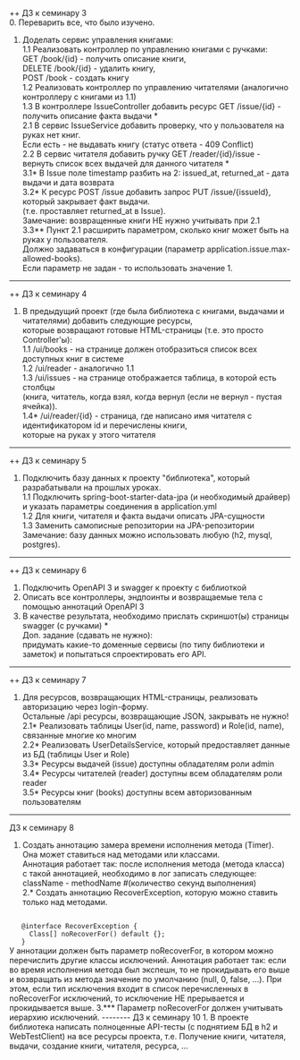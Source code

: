 ++ ДЗ к семинару 3  
0. Переварить все, что было изучено.  
1. Доделать сервис управления книгами:  
1.1 Реализовать контроллер по управлению книгами с ручками:  
GET /book/{id} - получить описание книги,  
DELETE /book/{id} - удалить книгу,  
POST /book - создать книгу  
1.2 Реализовать контроллер по управлению читателями (аналогично контроллеру с книгами из 1.1)  
1.3 В контроллере IssueController добавить ресурс GET /issue/{id} - получить описание факта выдачи *  
2.1 В сервис IssueService добавить проверку, что у пользователя на руках нет книг.  
Если есть - не выдавать книгу (статус ответа - 409 Conflict)  
2.2 В сервис читателя добавить ручку GET /reader/{id}/issue - вернуть список всех выдачей для данного читателя *  
3.1* В Issue поле timestamp разбить на 2: issued_at, returned_at - дата выдачи и дата возврата  
3.2* К ресурс POST /issue добавить запрос PUT /issue/{issueId}, который закрывает факт выдачи.  
(т.е. проставляет returned_at в Issue).  
Замечание: возвращенные книги НЕ нужно учитывать при 2.1  
3.3** Пункт 2.1 расширить параметром, сколько книг может быть на руках у пользователя.  
Должно задаваться в конфигурации (параметр application.issue.max-allowed-books).  
Если параметр не задан - то использовать значение 1.  
---
++ ДЗ к семинару 4  
1. В предыдущий проект (где была библиотека с книгами, выдачами и читателями) добавить следующие реcурсы,  
которые возвращают готовые HTML-страницы (т.е. это просто Controller'ы):  
1.1 /ui/books - на странице должен отобразиться список всех доступных книг в системе  
1.2 /ui/reader - аналогично 1.1  
1.3 /ui/issues - на странице отображается таблица, в которой есть столбцы  
(книга, читатель, когда взял, когда вернул (если не вернул - пустая ячейка)).  
1.4* /ui/reader/{id} - страница, где написано имя читателя с идентификатором id и перечислены книги,  
которые на руках у этого читателя
---
++ ДЗ к семинару 5  
1. Подключить базу данных к проекту "библиотека", который разрабатывали на прошлых уроках.  
1.1 Подключить spring-boot-starter-data-jpa (и необходимый драйвер) и указать параметры соединения в application.yml  
1.2 Для книги, читателя и факта выдачи описать JPA-сущности  
1.3 Заменить самописные репозитории на JPA-репозитории  
Замечание: базу данных можно использовать любую (h2, mysql, postgres).  
---
++ ДЗ к семинару 6  
1. Подключить OpenAPI 3 и swagger к проекту с библиоткой  
2. Описать все контроллеры, эндпоинты и возвращаемые тела с помощью аннотаций OpenAPI 3  
3. В качестве результата, необходимо прислать скриншот(ы) страницы swagger (с ручками) *  
Доп. задание (сдавать не нужно):  
придумать какие-то доменные сервисы (по типу библиотеки и заметок) и попытаться спроектировать его API.
--------
++ ДЗ к семинару 7  
1. Для ресурсов, возвращающих HTML-страницы, реализовать авторизацию через login-форму.  
Остальные /api ресурсы, возвращающие JSON, закрывать не нужно!  
2.1* Реализовать таблицы User(id, name, password) и Role(id, name), связанные многие ко многим  
2.2* Реализовать UserDetailsService, который предоставляет данные из БД (таблицы User и Role)  
3.3* Ресурсы выдачей (issue) доступны обладателям роли admin  
3.4* Ресурсы читателей (reader) доступны всем обладателям роли reader  
3.5* Ресурсы книг (books) доступны всем авторизованным пользователям  
---
ДЗ к семинару 8
1. Создать аннотацию замера времени исполнения метода (Timer). Она может ставиться над методами или классами.  
Аннотация работает так: после исполнения метода (метода класса) с такой аннотацией, необходимо в лог записать следующее:  
className - methodName #(количество секунд выполнения)  
2.* Создать аннотацию RecoverException, которую можно ставить только над методами.  
<code>  
   @interface RecoverException {  
     Class<? extends RuntimeException>[] noRecoverFor() default {};  
   }
</code>  
У аннотации должен быть параметр noRecoverFor, в котором можно перечислить другие классы исключений.
Аннотация работает так: если во время исполнения метода был экспешн, то не прокидывать его выше и возвращать
из метода значение по умолчанию (null, 0, false, ...).  
При этом, если тип исключения входит в список перечисленных в noRecoverFor исключений,
то исключение НЕ прерывается и прокидывается выше.  
3.*** Параметр noRecoverFor должен учитывать иерархию исключений.  
--------  
ДЗ к семинару 10  
1. В проекте библиотека написать полноценные API-тесты (с поднятием БД в h2 и WebTestClient) на все ресурсы проекта, 
т.е. Получение книги, читателя, выдачи, создание книги, читателя, ресурса, ...  
